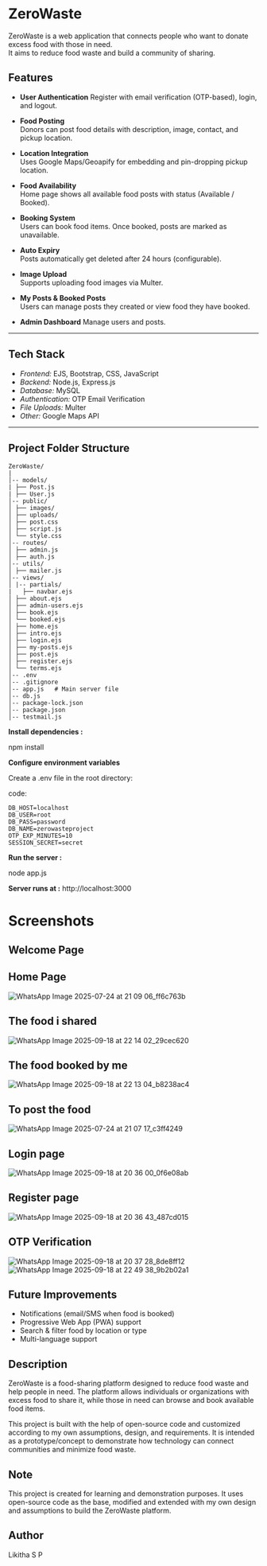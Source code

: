 #  ZeroWaste

ZeroWaste is a web application that connects people who want to donate excess food with those in need.  
It aims to reduce food waste and build a community of sharing.

##  Features

-  **User Authentication**
  Register with email verification (OTP-based), login, and logout.

-  **Food Posting**  
  Donors can post food details with description, image, contact, and pickup location.

-  **Location Integration**  
  Uses Google Maps/Geoapify for embedding and pin-dropping pickup location.

-  **Food Availability**  
  Home page shows all available food posts with status (Available / Booked).

-  **Booking System**  
  Users can book food items. Once booked, posts are marked as unavailable.

-  **Auto Expiry**  
  Posts automatically get deleted after 24 hours (configurable).

-  **Image Upload**  
  Supports uploading food images via Multer.

-  **My Posts & Booked Posts**  
  Users can manage posts they created or view food they have booked.

-  **Admin Dashboard** 
  Manage users and posts.

---

##  Tech Stack

- *Frontend:* EJS, Bootstrap, CSS, JavaScript  
- *Backend:* Node.js, Express.js  
- *Database:* MySQL  
- *Authentication:*  OTP Email Verification  
- *File Uploads:* Multer  
- *Other:*  Google Maps API

---

##  Project Folder Structure
```
ZeroWaste/
|
│-- models/ 
| ├── Post.js
| ├── User.js
│-- public/ 
│ ├── images/
│ ├── uploads/
│ ├── post.css
│ ├── script.js
│ └── style.css
│-- routes/ 
│ ├── admin.js
│ ├── auth.js
│-- utils/ 
│ ├── mailer.js
│-- views/ 
│ |-- partials/
|   ├── navbar.ejs
│ ├── about.ejs
│ ├── admin-users.ejs
│ ├── book.ejs
│ └── booked.ejs
│ ├── home.ejs
│ ├── intro.ejs
│ ├── login.ejs
│ ├── my-posts.ejs
│ ├── post.ejs
│ ├── register.ejs
│ └── terms.ejs
│-- .env 
│-- .gitignore
│-- app.js   # Main server file
│-- db.js 
│-- package-lock.json
│-- package.json
│-- testmail.js

```

**Install dependencies :**

npm install

**Configure environment variables**


Create a .env file in the root directory:


code:
```
DB_HOST=localhost
DB_USER=root
DB_PASS=password
DB_NAME=zerowasteproject
OTP_EXP_MINUTES=10
SESSION_SECRET=secret 
```
 **Run the server :**

 
node app.js


 **Server runs at :** http://localhost:3000

# Screenshots

## Welcome Page


## Home Page
![WhatsApp Image 2025-07-24 at 21 09 06_ff6c763b](https://github.com/user-attachments/assets/a5352e24-b777-42a2-8fdb-b5080833adeb)

## The food i shared
![WhatsApp Image 2025-09-18 at 22 14 02_29cec620](https://github.com/user-attachments/assets/09889629-9c16-40cf-9942-ca2f85b61b7a)


## The food booked by me
![WhatsApp Image 2025-09-18 at 22 13 04_b8238ac4](https://github.com/user-attachments/assets/db1bc9ee-c1c3-4cc0-8e30-7a6f43fb27de)

## To post the food
![WhatsApp Image 2025-07-24 at 21 07 17_c3ff4249](https://github.com/user-attachments/assets/f9b1f744-84f1-43ed-ae5b-f8016c170a29)


## Login page
![WhatsApp Image 2025-09-18 at 20 36 00_0f6e08ab](https://github.com/user-attachments/assets/1c6f38e4-6319-4ad6-b6c6-ac143aa80048)


## Register page
![WhatsApp Image 2025-09-18 at 20 36 43_487cd015](https://github.com/user-attachments/assets/f70b478f-a25c-4f3d-850d-0fe6043a2df2)


## OTP Verification
![WhatsApp Image 2025-09-18 at 20 37 28_8de8ff12](https://github.com/user-attachments/assets/c5cf79fe-bdff-47ec-8fa8-4e761eb5cb48)
![WhatsApp Image 2025-09-18 at 22 49 38_9b2b02a1](https://github.com/user-attachments/assets/c7f44e30-1696-4903-87f2-7b3090473c19)



## Future Improvements

- Notifications (email/SMS when food is booked)
- Progressive Web App (PWA) support
- Search & filter food by location or type
- Multi-language support

 ## Description 
 ZeroWaste is a food-sharing platform designed to reduce food waste and help people in need. The platform allows individuals or organizations with excess food to share it, while those in need can browse and book available food items.
 

This project is built with the help of open-source code and customized according to my own assumptions, design, and requirements. It is intended as a prototype/concept to demonstrate how technology can connect communities and minimize food waste.

## Note 
This project is created for learning and demonstration purposes. It uses open-source code as the base, modified and extended with my own design and assumptions to build the ZeroWaste platform.


## Author
Likitha S P
